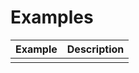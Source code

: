 # Examples

| Example                       | Description                 |
| ---------------------------------------| ----------------------------|
|       | |
